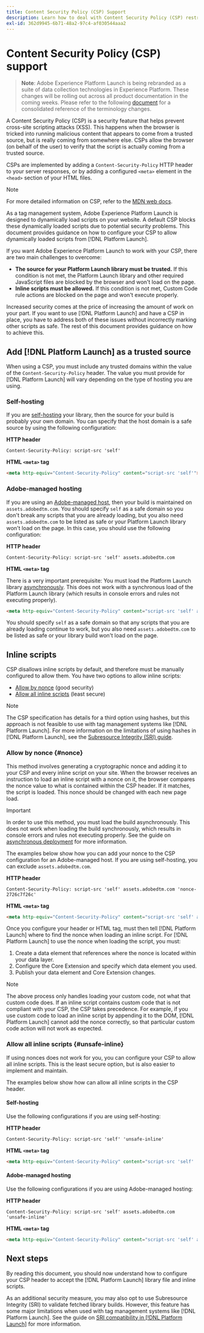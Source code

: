 ```yaml
---
title: Content Security Policy (CSP) Support
description: Learn how to deal with Content Security Policy (CSP) restrictions when integrating Adobe Experience Platform Launch into your website.
exl-id: 362d9945-6b71-48a2-97c4-af030544aaa2
---
```

# Content Security Policy (CSP) support

>**Note**: Adobe Experience Platform Launch is being rebranded as a suite of data collection technologies in Experience Platform. These changes will be rolling out across all product documentation in the coming weeks. Please refer to the following [document](/help/launch-name-updates.md) for a consolidated reference of the terminology changes.

A Content Security Policy (CSP) is a security feature that helps prevent cross-site scripting attacks (XSS). This happens when the browser is tricked into running malicious content that appears to come from a trusted source, but is really coming from somewhere else. CSPs allow the browser (on behalf of the user) to verify that the script is actually coming from a trusted source.

CSPs are implemented by adding a `Content-Security-Policy` HTTP header to your server responses, or by adding a configured `<meta>` element in the `<head>` section of your HTML files.

>[!NOTE]
>
> For more detailed information on CSP, refer to the [MDN web docs](https://developer.mozilla.org/en-US/docs/Web/HTTP/CSP).

As a tag management system, Adobe Experience Platform Launch is designed to dynamically load scripts on your website. A default CSP blocks these dynamically loaded scripts due to potential security problems. This document provides guidance on how to configure your CSP to allow dynamically loaded scripts from [!DNL Platform Launch].

If you want Adobe Experience Platform Launch to work with your CSP, there are two main challenges to overcome:

* **The source for your Platform Launch library must be trusted.** If this condition is not met, the Platform Launch library and other required JavaScript files are blocked by the browser and won't load on the page.
* **Inline scripts must be allowed.** If this condition is not met, Custom Code rule actions are blocked on the page and won't execute properly.

Increased security comes at the price of increasing the amount of work on your part. If you want to use [!DNL Platform Launch] and have a CSP in place, you have to address both of these issues without incorrectly marking other scripts as safe. The rest of this document provides guidance on how to achieve this.

## Add [!DNL Platform Launch] as a trusted source

When using a CSP, you must include any trusted domains within the value of the `Content-Security-Policy` header. The value you must provide for [!DNL Platform Launch] will vary depending on the type of hosting you are using.

### Self-hosting

If you are [self-hosting](../publishing/hosts/self-hosting-libraries.md) your library, then the source for your build is probably your own domain. You can specify that the host domain is a safe source by using the following configuration:

**HTTP header**

```http
Content-Security-Policy: script-src 'self'
```

**HTML `<meta>` tag**

```html
<meta http-equiv="Content-Security-Policy" content="script-src 'self'">
```

### Adobe-managed hosting

If you are using an [Adobe-managed host](../publishing/hosts/managed-by-adobe-host.md), then your build is maintained on `assets.adobedtm.com`. You should specify `self` as a safe domain so you don't break any scripts that you are already loading, but you also need `assets.adobedtm.com` to be listed as safe or your Platform Launch library won't load on the page. In this case, you should use the following configuration:

**HTTP header**

```http
Content-Security-Policy: script-src 'self' assets.adobedtm.com
```

**HTML `<meta>` tag**


There is a very important prerequisite: You must load the Platform Launch library [asynchronously](https://docs.adobe.com/content/help/en/launch/using/reference/client-side-info/asynchronous-deployment.html). This does not work with a synchronous load of the Platform Launch library (which results in console errors and rules not executing properly).

```html
<meta http-equiv="Content-Security-Policy" content="script-src 'self' assets.adobedtm.com">
```

You should specify `self` as a safe domain so that any scripts that you are already loading continue to work, but you also need `assets.adobedtm.com` to be listed as safe or your library build won't load on the page.

## Inline scripts

CSP disallows inline scripts by default, and therefore must be manually configured to allow them. You have two options to allow inline scripts:

* [Allow by nonce](#nonce) (good security)
* [Allow all inline scripts](#unsafe-inline) (least secure)

>[!NOTE]
>
>The CSP specification has details for a third option using hashes, but this approach is not feasible to use with tag management systems like [!DNL Platform Launch]. For more information on the limitations of using hashes in [!DNL Platform Launch], see the [Subresource Integrity (SRI) guide](./sri.md).

### Allow by nonce {#nonce}

This method involves generating a cryptographic nonce and adding it to your CSP and every inline script on your site. When the browser receives an instruction to load an inline script with a nonce on it, the browser compares the nonce value to what is contained within the CSP header. If it matches, the script is loaded. This nonce should be changed with each new page load.

>[!IMPORTANT]
>
>In order to use this method, you must load the build asynchronously. This does not work when loading the build synchronously, which results in console errors and rules not executing properly. See the guide on [asynchronous deployment](./asynchronous-deployment.md) for more information.

The examples below show how you can add your nonce to the CSP configuration for an Adobe-managed host. If you are using self-hosting, you can exclude `assets.adobedtm.com`.

**HTTP header**

```http
Content-Security-Policy: script-src 'self' assets.adobedtm.com 'nonce-2726c7f26c'
```

**HTML `<meta>` tag**

```html
<meta http-equiv="Content-Security-Policy" content="script-src 'self' assets.adobedtm.com 'nonce-2726c7f26c'">
```

Once you configure your header or HTML tag, must then tell [!DNL Platform Launch] where to find the nonce when loading an inline script. For [!DNL Platform Launch] to use the nonce when loading the script, you must:

1. Create a data element that references where the nonce is located within your data layer.
2. Configure the Core Extension and specify which data element you used.
3. Publish your data element and Core Extension changes.

>[!NOTE]
>
>The above process only handles loading your custom code, not what that custom code does. If an inline script contains custom code that is not compliant with your CSP, the CSP takes precedence. For example, if you use custom code to load an inline script by appending it to the DOM, [!DNL Platform Launch] cannot add the nonce correctly, so that particular custom code action will not work as expected.

### Allow all inline scripts {#unsafe-inline}

If using nonces does not work for you, you can configure your CSP to allow all inline scripts. This is the least secure option, but is also easier to implement and maintain.

The examples below show how can allow all inline scripts in the CSP header.

#### Self-hosting

Use the following configurations if you are using self-hosting:

**HTTP header**

```http
Content-Security-Policy: script-src 'self' 'unsafe-inline'
```

**HTML `<meta>` tag**

```html
<meta http-equiv="Content-Security-Policy" content="script-src 'self' 'unsafe-inline'">
```

#### Adobe-managed hosting

Use the following configurations if you are using Adobe-managed hosting:

**HTTP header**

```http
Content-Security-Policy: script-src 'self' assets.adobedtm.com 'unsafe-inline'
```

**HTML `<meta>` tag**

```html
<meta http-equiv="Content-Security-Policy" content="script-src 'self' assets.adobedtm.com 'unsafe-inline'">
```

## Next steps

By reading this document, you should now understand how to configure your CSP header to accept the [!DNL Platform Launch] library file and inline scripts.

As an additional security measure, you may also opt to use Subresource Integrity (SRI) to validate fetched library builds. However, this feature has some major limitations when used with tag management systems like [!DNL Platform Launch]. See the guide on [SRI compatibility in [!DNL Platform Launch]](./sri.md) for more information.
